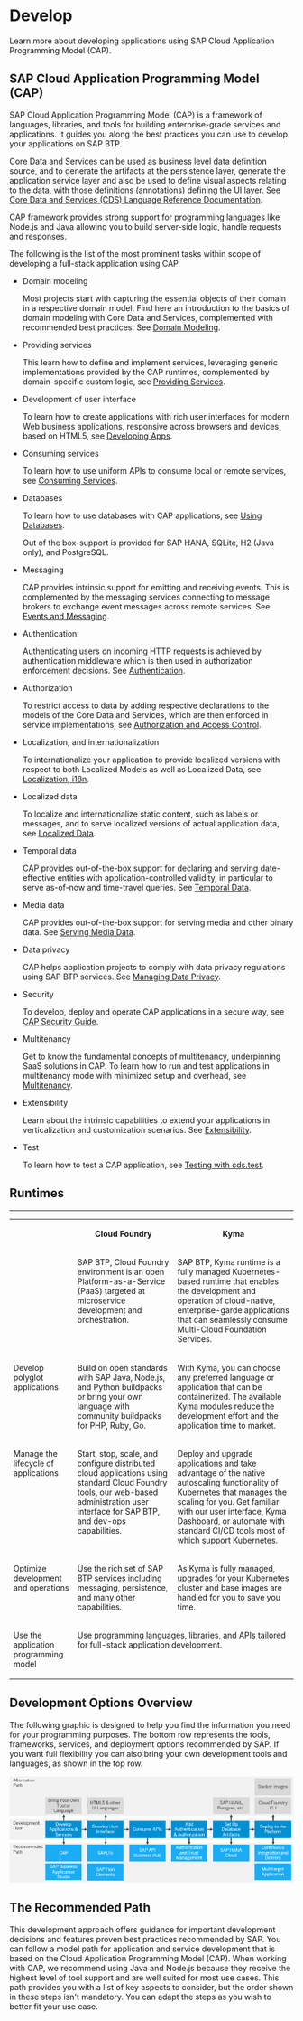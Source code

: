 <!-- loio58df1d6d44c44f83a7f925dcc8384b13 -->

# Develop

Learn more about developing applications using SAP Cloud Application Programming Model \(CAP\).



<a name="loio58df1d6d44c44f83a7f925dcc8384b13__section_znq_125_czb"/>

## SAP Cloud Application Programming Model \(CAP\)

SAP Cloud Application Programming Model \(CAP\) is a framework of languages, libraries, and tools for building enterprise-grade services and applications. It guides you along the best practices you can use to develop your applications on SAP BTP.

Core Data and Services can be used as business level data definition source, and to generate the artifacts at the persistence layer, generate the application service layer and also be used to define visual aspects relating to the data, with those definitions \(annotations\) defining the UI layer. See [Core Data and Services \(CDS\) Language Reference Documentation](https://help.sap.com/docs/btp/sap-business-technology-platform/core-data-and-services-cds-language-reference-documentation?version=Cloud).

CAP framework provides strong support for programming languages like Node.js and Java allowing you to build server-side logic, handle requests and responses.

The following is the list of the most prominent tasks within scope of developing a full-stack application using CAP.

-   Domain modeling

    Most projects start with capturing the essential objects of their domain in a respective domain model. Find here an introduction to the basics of domain modeling with Core Data and Services, complemented with recommended best practices. See [Domain Modeling](https://cap.cloud.sap/docs/guides/domain-modeling).

-   Providing services

    This learn how to define and implement services, leveraging generic implementations provided by the CAP runtimes, complemented by domain-specific custom logic, see [Providing Services](https://cap.cloud.sap/docs/guides/providing-services).

-   Development of user interface

    To learn how to create applications with rich user interfaces for modern Web business applications, responsive across browsers and devices, based on HTML5, see [Developing Apps](https://sapui5.hana.ondemand.com/#/topic/23cfd955f58142389fa7c9097e11559c).

-   Consuming services

    To learn how to use uniform APIs to consume local or remote services, see [Consuming Services](https://cap.cloud.sap/docs/guides/using-services).

-   Databases

    To learn how to use databases with CAP applications, see [Using Databases](https://cap.cloud.sap/docs/guides/databases).

    Out of the box-support is provided for SAP HANA, SQLite, H2 \(Java only\), and PostgreSQL.

-   Messaging

    CAP provides intrinsic support for emitting and receiving events. This is complemented by the messaging services connecting to message brokers to exchange event messages across remote services. See [Events and Messaging](https://cap.cloud.sap/docs/guides/messaging/).

-   Authentication

    Authenticating users on incoming HTTP requests is achieved by authentication middleware which is then used in authorization enforcement decisions. See [Authentication](https://cap.cloud.sap/docs/node.js/authentication).

-   Authorization

    To restrict access to data by adding respective declarations to the models of the Core Data and Services, which are then enforced in service implementations, see [Authorization and Access Control](https://cap.cloud.sap/docs/guides/authorization).

-   Localization, and internationalization

    To internationalize your application to provide localized versions with respect to both Localized Models as well as Localized Data, see [Localization, i18n](https://cap.cloud.sap/docs/guides/i18n).

-   Localized data

    To localize and internationalize static content, such as labels or messages, and to serve localized versions of actual application data, see [Localized Data](https://cap.cloud.sap/docs/guides/localized-data).

-   Temporal data

    CAP provides out-of-the-box support for declaring and serving date-effective entities with application-controlled validity, in particular to serve as-of-now and time-travel queries. See [Temporal Data](https://cap.cloud.sap/docs/guides/temporal-data).

-   Media data

    CAP provides out-of-the-box support for serving media and other binary data. See [Serving Media Data](https://cap.cloud.sap/docs/guides/providing-services#serving-media-data).

-   Data privacy

    CAP helps application projects to comply with data privacy regulations using SAP BTP services. See [Managing Data Privacy](https://cap.cloud.sap/docs/guides/data-privacy/).

-   Security

    To develop, deploy and operate CAP applications in a secure way, see [CAP Security Guide](https://cap.cloud.sap/docs/guides/security/).

-   Multitenancy

    Get to know the fundamental concepts of multitenancy, underpinning SaaS solutions in CAP. To learn how to run and test applications in multitenancy mode with minimized setup and overhead, see [Multitenancy](https://cap.cloud.sap/docs/guides/multitenancy/).

-   Extensibility

    Learn about the intrinsic capabilities to extend your applications in verticalization and customization scenarios. See [Extensibility](https://cap.cloud.sap/docs/guides/extensibility/).

-   Test

    To learn how to test a CAP application, see [Testing with cds.test](https://cap.cloud.sap/docs/node.js/cds-test).




<a name="loio58df1d6d44c44f83a7f925dcc8384b13__section_jms_z5d_53b"/>

## Runtimes

****


<table>
<tr>
<th valign="top">



</th>
<th valign="top">

Cloud Foundry

</th>
<th valign="top">

Kyma

</th>
</tr>
<tr>
<td valign="top">



</td>
<td valign="top">

SAP BTP, Cloud Foundry environment is an open Platform-as-a-Service \(PaaS\) targeted at microservice development and orchestration.

</td>
<td valign="top">

SAP BTP, Kyma runtime is a fully managed Kubernetes-based runtime that enables the development and operation of cloud-native, enterprise-garde applications that can seamlessly consume Multi-Cloud Foundation Services.

</td>
</tr>
<tr>
<td valign="top">

Develop polyglot applications

</td>
<td valign="top">

Build on open standards with SAP Java, Node.js, and Python buildpacks or bring your own language with community buildpacks for PHP, Ruby, Go.

</td>
<td valign="top">

With Kyma, you can choose any preferred language or application that can be containerized. The available Kyma modules reduce the development effort and the application time to market.

</td>
</tr>
<tr>
<td valign="top">

Manage the lifecycle of applications

</td>
<td valign="top">

Start, stop, scale, and configure distributed cloud applications using standard Cloud Foundry tools, our web-based administration user interface for SAP BTP, and dev-ops capabilities.

</td>
<td valign="top">

Deploy and upgrade applications and take advantage of the native autoscaling functionality of Kubernetes that manages the scaling for you. Get familiar with our user interface, Kyma Dashboard, or automate with standard CI/CD tools most of which support Kubernetes.

</td>
</tr>
<tr>
<td valign="top">

Optimize development and operations

</td>
<td valign="top">

Use the rich set of SAP BTP services including messaging, persistence, and many other capabilities.

</td>
<td valign="top">

As Kyma is fully managed, upgrades for your Kubernetes cluster and base images are handled for you to save you time.

</td>
</tr>
<tr>
<td valign="top">

Use the application programming model

</td>
<td valign="top" colspan="2">

Use programming languages, libraries, and APIs tailored for full-stack application development.

</td>
</tr>
</table>



<a name="loio58df1d6d44c44f83a7f925dcc8384b13__section_wqt_z5l_tnb"/>

## Development Options Overview

The following graphic is designed to help you find the information you need for your programming purposes. The bottom row represents the tools, frameworks, services, and deployment options recommended by SAP. If you want full flexibility you can also bring your own development tools and languages, as shown in the top row.

![](images/Image_Map_Development_Options_Overview_d716bab.png)



<a name="loio58df1d6d44c44f83a7f925dcc8384b13__section_ifw_4vl_tnb"/>

## The Recommended Path

This development approach offers guidance for important development decisions and features proven best practices recommended by SAP. You can follow a model path for application and service development that is based on the Cloud Application Programming Model \(CAP\). When working with CAP, we recommend using Java and Node.js because they receive the highest level of tool support and are well suited for most use cases. This path provides you with a list of key aspects to consider, but the order shown in these steps isn't mandatory. You can adapt the steps as you wish to better fit your use case.

